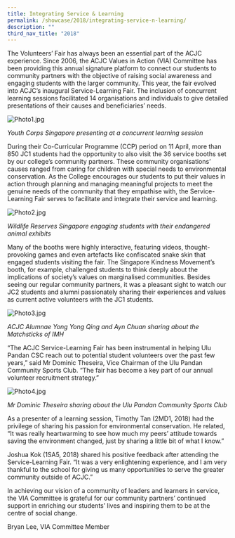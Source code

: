 ```yaml
---
title: Integrating Service & Learning
permalink: /showcase/2018/integrating-service-n-learning/
description: ""
third_nav_title: "2018"
---
```

The Volunteers’ Fair has always been an essential part of the ACJC experience. Since 2006, the ACJC Values in Action (VIA) Committee has been providing this annual signature platform to connect our students to community partners with the objective of raising social awareness and engaging students with the larger community. This year, the fair evolved into ACJC’s inaugural Service-Learning Fair. The inclusion of concurrent learning sessions facilitated 14 organisations and individuals to give detailed presentations of their causes and beneficiaries’ needs.

  

![Photo1.jpg](https://acjc.moe.edu.sg/qql/slot/u543/2020/Showcase/2018/Integrating%20Service%20&%20Learning/Photo1.jpg)

_Youth Corps Singapore presenting at a concurrent learning session_

  

During their Co-Curricular Programme (CCP) period on 11 April, more than 850 JC1 students had the opportunity to also visit the 36 service booths set by our college’s community partners. These community organisations’ causes ranged from caring for children with special needs to environmental conservation. As the College encourages our students to put their values in action through planning and managing meaningful projects to meet the genuine needs of the community that they empathise with, the Service-Learning Fair serves to facilitate and integrate their service and learning.

  

![Photo2.jpg](https://acjc.moe.edu.sg/qql/slot/u543/2020/Showcase/2018/Integrating%20Service%20&%20Learning/Photo2.jpg)

_Wildlife Reserves Singapore engaging students with their endangered animal exhibits_

  

Many of the booths were highly interactive, featuring videos, thought-provoking games and even artefacts like confiscated snake skin that engaged students visiting the fair. The Singapore Kindness Movement’s booth, for example, challenged students to think deeply about the implications of society’s values on marginalised communities. Besides seeing our regular community partners, it was a pleasant sight to watch our JC2 students and alumni passionately sharing their experiences and values as current active volunteers with the JC1 students.

  

![Photo3.jpg](https://acjc.moe.edu.sg/qql/slot/u543/2020/Showcase/2018/Integrating%20Service%20&%20Learning/Photo3.jpg)

_ACJC Alumnae Yong Yong Qing and Ayn Chuan sharing about the Matchsticks of IMH_

  

“The ACJC Service-Learning Fair has been instrumental in helping Ulu Pandan CSC reach out to potential student volunteers over the past few years,” said Mr Dominic Theseira, Vice Chairman of the Ulu Pandan Community Sports Club. “The fair has become a key part of our annual volunteer recruitment strategy.”

  

![Photo4.jpg](https://acjc.moe.edu.sg/qql/slot/u543/2020/Showcase/2018/Integrating%20Service%20&%20Learning/Photo4.jpg)

_Mr Dominic Theseira sharing about the Ulu Pandan Community Sports Club_

  

As a presenter of a learning session, Timothy Tan (2MD1, 2018) had the privilege of sharing his passion for environmental conservation. He related, “It was really heartwarming to see how much my peers’ attitude towards saving the environment changed, just by sharing a little bit of what I know.”

  

Joshua Kok (1SA5, 2018) shared his positive feedback after attending the Service-Learning Fair. “It was a very enlightening experience, and I am very thankful to the school for giving us many opportunities to serve the greater community outside of ACJC.”

  

In achieving our vision of a community of leaders and learners in service, the VIA Committee is grateful for our community partners’ continued support in enriching our students’ lives and inspiring them to be at the centre of social change.

  

Bryan Lee, VIA Committee Member